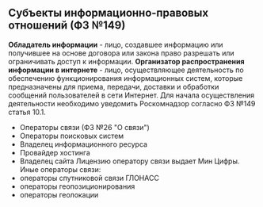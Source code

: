## Субъекты информационно-правовых отношений (ФЗ №149)
**Обладатель информации** - лицо, создавшее информацию или получившее на основе договора или закона право разрешать или ограничивать доступ к информации.
**Организатор распространения информации в интернете** - лицо, осуществляющее деятельность по обеспечению функционирования информационных систем, которые предназначены для приема, передачи, доставки и обработки сообщений пользователей в сети Интернет.
Для начала осуществления деятельности необходимо уведомить Роскомнадзор согласно ФЗ №149 статья 10.1.
- Операторы связи (ФЗ №26 "О связи")
- Операторы поисковых систем
- Владелец информационного ресурса
- Провайдер хостинга
- Владелец сайта
Лицензию оператору связи выдает Мин Цифры.
Иные операторы связи:
- операторы спутниковой связи ГЛОНАСС
- операторы геопозиционирования
- операторы геолокации